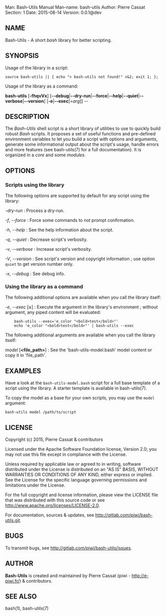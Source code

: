 Man:        Bash-Utils Manual
Man-name:   bash-utils
Author:     Pierre Cassat
Section:    1
Date: 2015-08-14
Version: 0.0.1@dev


## NAME

Bash-Utils - A short *bash* library for better scripting.

## SYNOPSIS

Usage of the library in a script:

    source bash-utils || { echo "> bash-utils not found!" >&2; exit 1; };

Usage of the library as a command:

**bash-utils** [**-fhqvVx**]
    [**--debug**|**--dry-run**|**--force**|**--help**|**--quiet**|**--verbose**|**--version**]
    [**-e**|**--exec**[=*arg*]] <arguments> --

## DESCRIPTION

The *Bash-Utils* shell script is a short library of utilities to use to quickly build robust *Bash* scripts.
It proposes a set of useful functions and pre-defined environment variables to let you build a script with
options and arguments, generate some informational output about the script's usage, handle errors and more
features (see bash-utils(7) for a full documentation). It is organized in a *core* and some *modules*.

## OPTIONS

### Scripts using the library

The following options are supported by default for any script using the library:

*-dry-run*
:   Process a dry-run. 

*-f*, *--force*
:   Force some commands to not prompt confirmation. 

*-h*, *--help*
:   See the help information about the script.

*-q*, *--quiet*
:   Decrease script's verbosity. 

*-v*, *--verbose*
:   Increase script's verbosity. 

*-V*, *--version*
:   See script's version and copyright information ; use option `quiet` to get version number only.

*-x*, *--debug*
:   See debug info.


### Using the library as a command

The following additional options are available when you call the library itself:

*-e*, *--exec* [**=<arg>**]
:   Execute the argument in the library's environment ; without argument, any piped
content will be evaluated:

        bash-utils --exec='e_color "<bold>test</bold>"'
        echo 'e_color "<bold>test</bold>"' | bash-utils --exec

The following additional arguments are available when you call the library itself:

*model* [**<file_path>**]
:   See the 'bash-utils-model.bash' model content or copy it in 'file_path'.


## EXAMPLES

Have a look at the `bash-utils-model.bash` script for a full base template of a script
using the library. A starter template is available in bash-utils(7).

To copy the model as a base for your own scripts, you may use the `model` argument:

    bash-utils model /path/to/script


## LICENSE

Copyright (c) 2015, Pierre Cassat & contributors

Licensed under the Apache Software Foundation license, Version 2.0;
you may not use this file except in compliance with the License.

Unless required by applicable law or agreed to in writing, software
distributed under the License is distributed on an "AS IS" BASIS,
WITHOUT WARRANTIES OR CONDITIONS OF ANY KIND, either express or implied.
See the License for the specific language governing permissions and
limitations under the License.

For the full copyright and license information, please view the LICENSE
file that was distributed with this source code or see 
<http://www.apache.org/licenses/LICENSE-2.0>.

For documentation, sources & updates, see <http://gitlab.com/piwi/bash-utils.git>. 

## BUGS

To transmit bugs, see <http://gitlab.com/piwi/bash-utils/issues>.

## AUTHOR

**Bash-Utils** is created and maintained by Pierre Cassat (piwi - <http://e-piwi.fr/>)
& contributors.

## SEE ALSO

bash(1), bash-utils(7)
